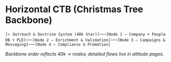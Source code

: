 # Horizontal CTB (Christmas Tree Backbone)

```
[⭐ Outreach & Doctrine System (40k Star)]───[Node 1 — Company + People DB + PLE]───[Node 2 — Enrichment & Validation]───[Node 3 — Campaigns & Messaging]───[Node 4 — Compliance & Promotion]
```

_Backbone order reflects 40k → nodes; detailed flows live in altitude pages._